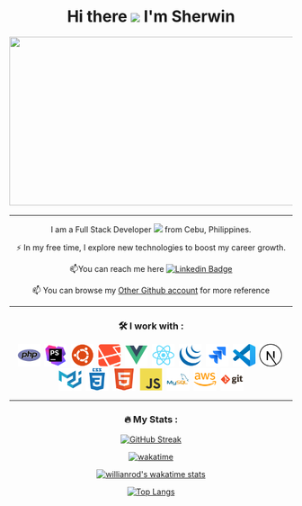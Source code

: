 <div align="center">
  <h1>
    Hi there
    <img src="https://media.giphy.com/media/hvRJCLFzcasrR4ia7z/giphy.gif" width="30px"/>
    I'm Sherwin
  </h1>
  <div align="center">
    <img src="https://media.giphy.com/media/dWesBcTLavkZuG35MI/giphy.gif" width="600" height="300"/>
  </div>

  <!--
  **sherwin-ursal/sherwin-ursal** is a ✨ _special_ ✨ repository because its `README.md` (this file) appears on your GitHub profile.
  -->

  <hr>

  I am a Full Stack Developer <img src="https://media.giphy.com/media/WUlplcMpOCEmTGBtBW/giphy.gif" width="30"> from Cebu, Philippines.

  :zap: In my free time, I explore new technologies to boost my career growth.

  :mailbox:You can reach me here  [![Linkedin Badge](https://img.shields.io/badge/-View_linkedIn-blue?style=flat&logo=Linkedin&logoColor=white)](https://www.linkedin.com/in/sherwin-ursal-52752477/)
  
  📫 You can browse my <a href="https://github.com/genius29">Other Github account</a> for more reference
  
  <hr>

  ### :hammer_and_wrench: I work with :

  <div>
    <img src="https://github.com/devicons/devicon/blob/master/icons/php/php-original.svg" title="Php" alt="Php" width="40" height="40"/>&nbsp;
    <img src="https://github.com/devicons/devicon/blob/master/icons/phpstorm/phpstorm-original.svg" title="Phpstorm" alt="Phpstorm" width="40" height="40"/>&nbsp;
    <img src="https://github.com/devicons/devicon/blob/master/icons/ubuntu/ubuntu-plain.svg" title="Ubuntu" alt="Ubuntu" width="40" height="40"/>&nbsp;
    <img src="https://github.com/devicons/devicon/blob/master/icons/laravel/laravel-plain.svg"title="Laravel" alt="Laravel" width="40" height="40"/>&nbsp;
    <img src="https://github.com/devicons/devicon/blob/master/icons/vuejs/vuejs-original.svg"title="Vuejs" alt="Vuejs" width="40" height="40"/>&nbsp;
    <img src="https://github.com/devicons/devicon/blob/master/icons/react/react-original.svg" title="React" alt="React" width="40" height="40"/>&nbsp;
    <img src="https://github.com/devicons/devicon/blob/master/icons/jquery/jquery-original.svg" title="Jquery" alt="Jquery" width="40" height="40"/>&nbsp;
    <img src="https://github.com/devicons/devicon/blob/master/icons/jira/jira-original.svg" title="Jira" alt="Jira" width="40" height="40"/>&nbsp;
    <img src="https://github.com/devicons/devicon/blob/master/icons/vscode/vscode-original.svg" title="Vscode" alt="Vscode" width="40" height="40"/>&nbsp;
    <img src="https://github.com/devicons/devicon/blob/master/icons/nextjs/nextjs-line.svg" title="NextJs" alt="NextJs" width="40" height="40"/>&nbsp;
    <img src="https://github.com/devicons/devicon/blob/master/icons/materialui/materialui-original.svg" title="Material UI" alt="Material UI" width="40" height="40"/>&nbsp;
    <img src="https://github.com/devicons/devicon/blob/master/icons/css3/css3-plain-wordmark.svg"  title="CSS3" alt="CSS" width="40" height="40"/>&nbsp;
    <img src="https://github.com/devicons/devicon/blob/master/icons/html5/html5-original.svg" title="HTML5" alt="HTML" width="40" height="40"/>&nbsp;
    <img src="https://github.com/devicons/devicon/blob/master/icons/javascript/javascript-original.svg" title="JavaScript" alt="JavaScript" width="40" height="40"/>&nbsp;
    <img src="https://github.com/devicons/devicon/blob/master/icons/mysql/mysql-original-wordmark.svg" title="MySQL"  alt="MySQL" width="40" height="40"/>&nbsp;
    <img src="https://github.com/devicons/devicon/blob/master/icons/amazonwebservices/amazonwebservices-plain-wordmark.svg" title="AWS" alt="AWS" width="40" height="40"/>&nbsp;
    <img src="https://github.com/devicons/devicon/blob/master/icons/git/git-original-wordmark.svg" title="Git" alt="Git" width="40" height="40"/>
  </div>
  
  <hr>

  ### :fire: My Stats :

  [![GitHub Streak](http://github-readme-streak-stats.herokuapp.com?user=sherwin-ursal&theme=dark&background=000000)](https://git.io/streak-stats)
  
  [![wakatime](https://wakatime.com/badge/user/139e29ee-3a0a-4367-bbab-ff6902229d85.svg?style=for-the-badge)](https://wakatime.com/@139e29ee-3a0a-4367-bbab-ff6902229d85)
  
  [![willianrod's wakatime stats](https://github-readme-stats.vercel.app/api/wakatime?username=@sherwin29&theme=radical&custom_title=Time%20spent%20this%20week&v=2)](https://github.com/anuraghazra/github-readme-stats)

  [![Top Langs](https://github-readme-stats.vercel.app/api/top-langs/?username=genius29&layout=compact&theme=vision-friendly-dark&)](https://github.com/anuraghazra/github-readme-stats)

</div>

